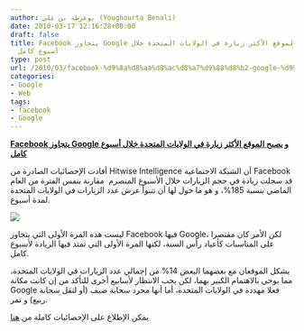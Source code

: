 ```yaml
---
author: يوغرطة بن علي (Youghourta Benali)
date: 2010-03-17 12:16:28+00:00
draft: false
title: Facebook يتجاوز Google و يصبح الموقع الأكثر زيارة في الولايات المتحدة خلال
  أسبوع كامل
type: post
url: /2010/03/facebook-%d9%8a%d8%aa%d8%ac%d8%a7%d9%88%d8%b2-google-%d9%88-%d9%8a%d8%b5%d8%a8%d8%ad-%d8%a7%d9%84%d9%85%d9%88%d9%82%d8%b9-%d8%a7%d9%84%d8%a3%d9%83%d8%ab%d8%b1-%d8%b2%d9%8a%d8%a7%d8%b1%d8%a9-%d9%81/
categories:
- Google
- Web
tags:
- facebook
- Google
---
```


[**Facebook يتجاوز Google و يصبح الموقع الأكثر زيارة في الولايات المتحدة خلال أسبوع كامل**](http://www.it-scoop.com/2010/03/facebook-%d9%8a%d8%aa%d8%ac%d8%a7%d9%88%d8%b2-google-%d9%88-%d9%8a%d8%b5%d8%a8%d8%ad-%d8%a7%d9%84%d9%85%d9%88%d9%82%d8%b9-%d8%a7%d9%84%d8%a3%d9%83%d8%ab%d8%b1-%d8%b2%d9%8a%d8%a7%d8%b1%d8%a9-%d9%81/)


أفادت الإحصائيات الصادرة من Hitwise Intelligence أن الشبكة الاجتماعية Facebook قد سجلت زيادة في حجم الزيارات خلال الأسبوع المنصرم  مقارنة بنفس الفترة من العام الماضي بنسبة 185%، و هو ما خول لها أن تتبوأ عرش عدد الزيارات في الولايات المتحدة لمدة أسبوع.

[![](http://www.it-scoop.com/wp-content/uploads/2010/03/facebook-google-Hitwise-.png)
](http://www.it-scoop.com/2010/03/facebook-%d9%8a%d8%aa%d8%ac%d8%a7%d9%88%d8%b2-google-%d9%88-%d9%8a%d8%b5%d8%a8%d8%ad-%d8%a7%d9%84%d9%85%d9%88%d9%82%d8%b9-%d8%a7%d9%84%d8%a3%d9%83%d8%ab%d8%b1-%d8%b2%d9%8a%d8%a7%d8%b1%d8%a9-%d9%81/)

ليست هذه المرة الأولى التي يتجاوز Facebook فيها Google، لكن الأمر كان مقتصرا على المناسبات كأعياد رأس السنة، لكنها المرة الأولى التي تمتد فيها الريادة لأسبوع كامل.

يشكل الموقعان مع بعضهما البعض 14% من إجمالي عدد الزيارات في الولايات المتحدة، مما يوحي بالاهتمام الكبير بهما، لكن يجب الانتظار لأسابيع أخرى للتأكد من إن كانت مكانة Google فعلا مهددة في الولايات المتحدة، أما أنها مجرد سحابة صيف (أو لنقل سحابة ربيع) و تمر.

يمكن الإطلاع على الإحصائيات كاملة من [هنا](http://weblogs.hitwise.com/us-heather-hopkins/2010/02/facebook_largest_news_reader_1.html)
